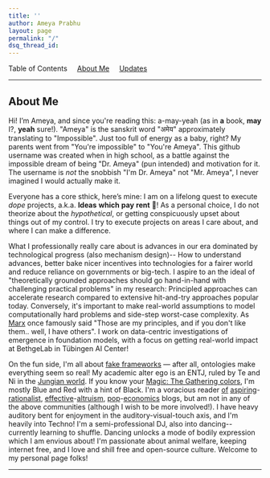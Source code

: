 ```yaml
---
title: ''
author: Ameya Prabhu
layout: page
permalink: "/"
dsq_thread_id:
---
```

Table of Contents     [About Me](#biography)         [Updates](#updates) 

---

## <a name="biography" id="biography"></a>About Me

Hi! I’m Ameya, and since you're reading this: a-may-yeah (as in __a__ book, __may__ I?, __yeah__ sure!). "Ameya" is the sanskrit word "अमेय" approximately translating to "Impossible". Just too full of energy as a baby, right? My parents went from "You're impossible" to "You're Ameya". This github username was created when in high school, as a battle against the impossible dream of being "Dr. Ameya" (pun intended) and motivation for it. The username is *not* the snobbish "I'm Dr. Ameya" not "Mr. Ameya", I never imagined I would actually make it.

Everyone has a core sthick, here’s mine: I am on a lifelong quest to execute *dope* projects, a.k.a. **Ideas** **which** **pay** **rent** 💖! As a personal choice, I do not theorize about the *hypothetical*, or getting conspicuously upset about things out of my control. I try to execute projects on areas I care about, and where I can make a difference.

What I professionally really care about is advances in our era dominated by technological progress (also mechanism design)-- How to understand advances, better bake nicer incentives into technologies for a fairer world and reduce reliance on governments or big-tech. I aspire to an the ideal of "theoretically grounded approaches should go hand-in-hand with challenging practical problems" in my research: Principled approaches can accelerate research compared to extensive hit-and-try approaches popular today. Conversely, it's important to make real-world assumptions to model computationally hard problems and side-step worst-case complexity. As [Marx](https://en.wikipedia.org/wiki/Groucho_Marx) once famously said "Those are my principles, and if you don't like them.. well, I have others". I work on data-centric investigations of emergence in foundation models, with a focus on getting real-world impact at BethgeLab in Tübingen AI Center!

On the fun side, I'm all about [fake frameworks](https://www.lesswrong.com/posts/wDP4ZWYLNj7MGXWiW/in-praise-of-fake-frameworks) — after all, ontologies make everything seem so real! My academic alter ego is an ENTJ, ruled by Te and Ni in the [Jungian world](https://slatestarcodex.com/2014/05/27/on-types-of-typologies/). If you know your [Magic: The Gathering colors](https://medium.com/s/story/the-mtg-color-wheel-c9700a7cf36d), I'm mostly Blue and Red with a hint of Black. I'm a voracious reader [of](https://www.lesswrong.com/) [aspiring](https://slatestarcodex.com/)-[rationalist](http://gwern.net/), [effective](https://forum.effectivealtruism.org/)-[altruism](https://80000hours.org/), [pop](https://marginalrevolution.com/)-[economics](https://www.econtalk.org/) blogs, but am not in any of the above communities (although I wish to be more involved!). I have heavy auditory bent for enjoyment in the auditory-visual-touch axis, and I'm heavily into Techno! I'm a semi-professional DJ, also into dancing-- currently learning to shuffle. Dancing unlocks a mode of bodily expression which I am envious about! I'm passionate about animal welfare, keeping internet free, and I love and shill free and open-source culture.  Welcome to my personal page folks!

---
